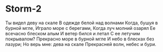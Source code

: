 # Storm-2
Ты видел деву на скале
В одежде белой над волнами
Когда, бушуя в бурной мгле,
Играло море с берегами,
Когда луч молний озарял
Ее всечасно блеском алым
И ветер бился и летал
С ее летучим покрывалом?
Прекрасно море в бурной мгле
И небо в блесках без лазури;
Но верь мне: дева на скале
Прекрасней волн, небес и бури.
